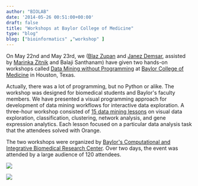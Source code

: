 ```yaml
---
author: "BIOLAB"
date: '2014-05-26 00:51:00+00:00'
draft: false
title: "Workshops at Baylor College of Medicine"
type: "blog"
blog: ["bioinformatics" ,"workshop" ]
---
```


On May 22nd and May 23rd, we ([Blaz Zupan](http://www.biolab.si/en/blaz-zupan/default.html) and [Janez Demsar](http://www.fri.uni-lj.si/en/janez-demsar), assisted by [Marinka Zitnik](http://www.fri.uni-lj.si/en/marinka-zitnik/default.html) and Balaji Santhanam) have given two hands-on workshops called [Data Mining without Programming](https://www.bcm.edu/research/centers/computational-and-integrative-biomedical-research/index.cfm?pmid=25960) at [Baylor College of Medicine](https://www.bcm.edu/) in Houston, Texas.

Actually, there was a lot of programming, but no Python or alike. The workshop was designed for biomedical students and Baylor's faculty members. We have presented a visual programming approach for development of data mining workflows for interactive data exploration. A three-hour workshop consisted of [15 data mining lessons](http://goo.gl/vNsk54) on visual data exploration, classification, clustering, network analysis, and gene expression analytics. Each lesson focused on a particular data analysis task that the attendees solved with Orange.

The two workshops were organized by [Baylor's Computational and Integrative Biomedical Research Center](https://www.bcm.edu/research/centers/computational-and-integrative-biomedical-research). Over two days, the event was attended by a large audience of 120 attendees.

![](/images/2014/05/26/workshop-a.jpg__610x458_q95_crop_upscale.jpg)

![](/images/2014/05/26/workshop-b.jpg__610x458_q95_crop_upscale.jpg)
